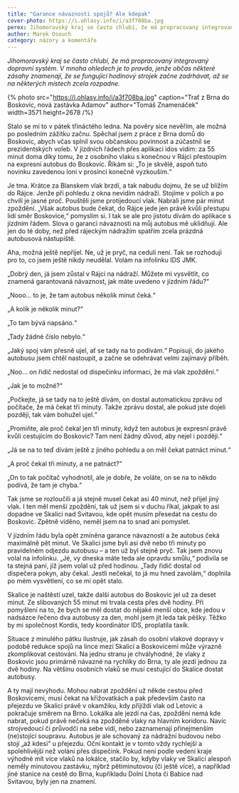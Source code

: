 ```yaml
---
title: "Garance návaznosti spojů? Ale kdepak"
cover-photo: https://i.ohlasy.info/i/a3f708ba.jpg
perex: Jihomoravský kraj se často chlubí, že má propracovaný integrovaný dopravní systém. Občas se ale fungující hodinový strojek začne zadrhávat, až se na některých místech zcela rozpadne.
author: Marek Osouch
category: názory a komentáře
---
```


*Jihomoravský kraj se často chlubí, že má propracovaný integrovaný dopravní systém. V mnoha ohledech je to pravda, jenže občas některé zásahy znamenají, že se fungující hodinový strojek začne zadrhávat, až se na některých místech zcela rozpadne.*

{% photo src="https://i.ohlasy.info/i/a3f708ba.jpg" caption="Trať z Brna do Boskovic, nová zastávka Adamov" author="Tomáš Znamenáček" width=3571 height=2678 /%}

Stalo se mi to v pátek třináctého ledna. Na pověry sice nevěřím, ale možná po posledním zážitku začnu. Spěchal jsem z práce z Brna domů do Boskovic, abych včas splnil svou občanskou povinnost a zúčastnil se prezidentských voleb. V jízdních řádech přes aplikaci idos vidím: za 55 minut doma díky tomu, že z osobního vlaku s konečnou v Rájci přestoupím na expresní autobus do Boskovic. Říkám si: „To je skvělé, aspoň tuto novinku zavedenou loni v prosinci konečně vyzkouším.“

Je tma. Krátce za Blanskem vlak brzdí, a tak nabudu dojmu, že se už blížím do Rájce. Jenže při pohledu z okna nevidím nádraží. Stojíme v polích a po chvíli je jasné proč. Pouštěli jsme protijedoucí vlak. Nabrali jsme pár minut zpoždění. „Však autobus bude čekat, do Rájce jede jen právě kvůli přestupu lidí směr Boskovice,“ pomyslím si. I tak se ale pro jistotu dívám do aplikace s jízdním řádem. Slova o garanci návaznosti na můj autobus mě uklidňují. Ale jen do té doby, než před rájeckým nádražím spatřím zcela prázdná autobusová nástupiště. 

Aha, možná ještě nepřijel. Ne, už je pryč, na ceduli není. Tak se rozhoduji pro to, co jsem ještě nikdy neudělal. Volám na infolinku IDS JMK.

„Dobrý den, já jsem zůstal v Rájci na nádraží. Můžete mi vysvětlit, co znamená garantovaná návaznost, jak máte uvedeno v jízdním řádu?“

„Nooo… to je, že tam autobus několik minut čeká.“

„A kolik je několik minut?“

„To tam bývá napsáno.“

„Tady žádné číslo nebylo.“

„Jaký spoj vám přesně ujel, ať se tady na to podívám.“ Popisuji, do jakého autobusu jsem chtěl nastoupit, a začne se odehrávat velmi zajímavý příběh.

„Noo… on řidič nedostal od dispečinku informaci, že má vlak zpoždění.“

„Jak je to možné?“

„Počkejte, já se tady na to ještě dívám, on dostal automatickou zprávu od počítače, že má čekat tři minuty. Takže zprávu dostal, ale pokud jste dojeli později, tak vám bohužel ujel.“

„Promiňte, ale proč čekal jen tři minuty, když ten autobus je expresní právě kvůli cestujícím do Boskovic? Tam není žádný důvod, aby nejel i později.“

„Já se na to teď dívám ještě z jiného pohledu a on měl čekat patnáct minut.“

„A proč čekal tři minuty, a ne patnáct?“

„On to tak počítač vyhodnotil, ale je dobře, že voláte, on se na to někdo podívá, že tam je chyba.“

Tak jsme se rozloučili a já stejně musel čekat asi 40 minut, než přijel jiný vlak. I ten měl menší zpoždění, tak už jsem si v duchu říkal, jakpak to asi dopadne ve Skalici nad Svitavou, kde opět musím přesedat na cestu do Boskovic. Zpětně viděno, neměl jsem na to snad ani pomyslet.

V jízdním řádu byla opět zmíněna garance návaznosti a že autobus čeká maximálně pět minut. Ve Skalici jsme byli asi dvě nebo tři minuty po pravidelném odjezdu autobusu – a ten už byl stejně pryč. Tak jsem znovu volal na infolinku. „Jé, vy dneska máte teda ale opravdu smůlu,“ podivila se ta stejná paní, jíž jsem volal už před hodinou. „Tady řidič dostal od dispečera pokyn, aby čekal. Jestli nečekal, to já mu hned zavolám,“ doplnila po mém vysvětlení, co se mi opět stalo. 

Skalice je naštěstí uzel, takže další autobus do Boskovic jel už za deset minut. Ze slibovaných 55 minut mi trvala cesta přes dvě hodiny. Při pomyšlení na to, že bych se měl dostat do nějaké menší obce, kde jedou v nadsázce řečeno dva autobusy za den, mohl jsem jít leda tak pěšky. Těžko by mi společnost Kordis, tedy koordinátor IDS, proplatila taxík.

Situace z minulého pátku ilustruje, jak zásah do osobní vlakové dopravy v podobě redukce spojů na lince mezi Skalicí a Boskovicemi může výrazně zkomplikovat cestování. Na jednu stranu je chvályhodné, že vlaky z Boskovic jsou primárně návazné na rychlíky do Brna, ty ale jezdí jednou za dvě hodiny. Na většinu osobních vlaků se musí cestující do Skalice dostat autobusy.

A ty mají nevýhodu. Mohou nabrat zpoždění už někde cestou před Boskovicemi, musí čekat na křižovatkách a pak především často na přejezdu ve Skalici právě v okamžiku, kdy přijíždí vlak od Letovic a pokračuje směrem na Brno. Lokálka ale jezdí na čas, zpoždění nemá kde nabrat, pokud právě nečeká na zpožděné vlaky na hlavním koridoru. Navíc strojvedoucí či průvodčí na sebe vidí, nebo zaznamenají přinejmenším (ne)stojící soupravu. Autobus je ale schovaný za nádražní budovou nebo stojí „až kdesi“ u přejezdu. Oční kontakt je v tomto vždy rychlejší a spolehlivější než volání přes dispečink. Pokud není podle vedení kraje výhodné mít více vlaků na lokálce, stačilo by, kdyby vlaky ve Skalici alespoň neměly minutovou zastávku, nýbrž pětiminutovou (či ještě více), a například jiné stanice na cestě do Brna, kupříkladu Dolní Lhota či Babice nad Svitavou, byly jen na znamení.
